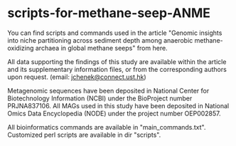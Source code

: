 # scripts-for-methane-seep-ANME
You can find scripts and commands used in the article "Genomic insights into niche partitioning across sediment depth among anaerobic methane-oxidizing archaea in global methane seeps" from here.

All data supporting the findings of this study are available within the article and its supplementary information files, or from the corresponding authors upon request. (email: jchenek@connect.ust.hk)

Metagenomic sequences have been deposited in National Center for Biotechnology Information (NCBI) under the BioProject number PRJNA837106.
All MAGs used in this study have been deposited in National Omics Data Encyclopedia (NODE) under the project number OEP002857.

All bioinformatics commands are available in "main_commands.txt".
Customized perl scripts are  available in dir "scripts".
